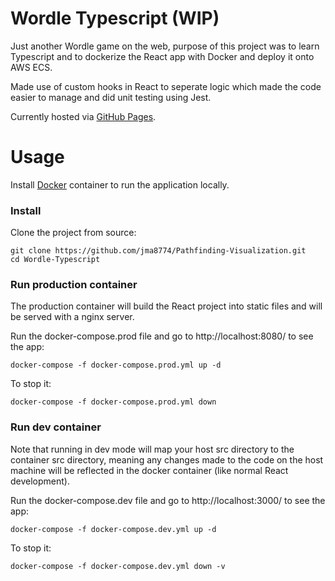 # Wordle Typescript (WIP)

Just another Wordle game on the web, purpose of this project was to learn Typescript and to dockerize the React app with Docker and deploy it onto AWS ECS. 

Made use of custom hooks in React to seperate logic which made the code easier to manage and did unit testing using Jest.

Currently hosted via [GitHub Pages](https://www.jiamingma.me/wordle-ts/).

# Usage
Install [Docker](http://docker.com) container to run the application locally.

### Install

Clone the project from source:

    git clone https://github.com/jma8774/Pathfinding-Visualization.git
    cd Wordle-Typescript

### Run production container

The production container will build the React project into static files and will be served with a nginx server.

Run the docker-compose.prod file and go to http://localhost:8080/ to see the app:

    docker-compose -f docker-compose.prod.yml up -d  
    
To stop it:

    docker-compose -f docker-compose.prod.yml down
    
### Run dev container

Note that running in dev mode will map your host src directory to the container src directory, meaning any changes made to the code on the host machine will be reflected in the docker container (like normal React development).

Run the docker-compose.dev file and go to http://localhost:3000/ to see the app:

    docker-compose -f docker-compose.dev.yml up -d  
    
To stop it:

    docker-compose -f docker-compose.dev.yml down -v  
    
    

